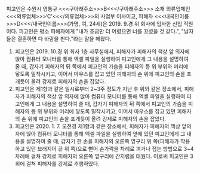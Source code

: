 피고인은 수원시 영통구 <<<구아래주소>>>B<<</구아래주소>>> 소재 의류업체인 <<<의류업체>>>‘C'<<</의류업체>>>의 사업부 이사이고, 피해자 <<<내국인이름>>>D<<</내국인이름>>>(가명, 여, 24세)은 2019. 9.경 위 회사에 입사한 신입 직원이다.
피고인은 평소 피해자에게 "내가 조금만 더 어렸으면 너를 꼬셨을 것 같다.", "남자들은 결혼하면 다 바람을 핀다."라는 말을 해왔다.
1. 피고인은 2019. 10.경 위 회사 1층 사무실에서, 피해자가 피해자의 책상 앞 의자에 앉아 컴퓨터 모니터를 통해 엑셀 파일을 실행하여 피고인에게 그 내용을 설명하여 줄 때, 갑자기 피해자의 뒤 쪽에서 피고인의 가슴을 피해자의 등 위 부위와 머리에 닿도록 밀착시키고, 이어서 마우스를 잡고 있던 피해자의 손 위에 피고인의 손을 포개듯이 올려 강제로 피해자의 손을 잡았다.
2. 피고인은 제1항과 같은 일시로부터 2~3주 정도가 지난 후 위와 같은 장소에서, 피해자가 피해자의 책상 앞 의자에 앉아 컴퓨터 모니터를 통해 엑셀 파일을 실행하여 피고인에게 그 내용을 설명하여 줄 때, 갑자기 피해자의 뒤 쪽에서 피고인의 가슴을 피해자의 등 위 부위와 머리에 닿도록 밀착시키고, 이어서 마우스를 잡고 있던 피해자의 손 위에 피고인의 손을 포개듯이 올려 강제로 피해자의 손을 잡았다.
3. 피고인은 2020. 1. 7. 오전경 제1항과 같은 장소에서, 피해자가 피해자의 책상 앞의자에 앉아 컴퓨터 모니터를 통해 엑셀 파일을 실행하여 옆에 있던 피고인에게 그 내용을 설명하여 줄 때, 갑자기 한 손을 피해자의 오른쪽 옆구리 위 쪽(피해자가 착용하고 있던 브래지어 끈 위 쪽)으로 뻗어 손가락을 차례로 펴거나 접는 방법으로 3~4차례에 걸쳐 강제로 피해자의 오른쪽 옆구리에 간지럼을 태웠다.
이로써 피고인은 3회에 걸쳐 피해자를 강제로 추행하였다.
